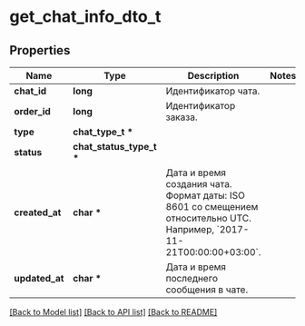 # get_chat_info_dto_t

## Properties
Name | Type | Description | Notes
------------ | ------------- | ------------- | -------------
**chat_id** | **long** | Идентификатор чата. | 
**order_id** | **long** | Идентификатор заказа. | 
**type** | **chat_type_t \*** |  | 
**status** | **chat_status_type_t \*** |  | 
**created_at** | **char \*** | Дата и время создания чата.  Формат даты: ISO 8601 со смещением относительно UTC. Например, &#x60;2017-11-21T00:00:00+03:00&#x60;.  | 
**updated_at** | **char \*** | Дата и время последнего сообщения в чате. | 

[[Back to Model list]](../README.md#documentation-for-models) [[Back to API list]](../README.md#documentation-for-api-endpoints) [[Back to README]](../README.md)


